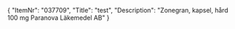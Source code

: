 {
  "ItemNr": "037709",
  "Title": "test",
  "Description": "Zonegran, kapsel, hård 100 mg Paranova Läkemedel AB"
}